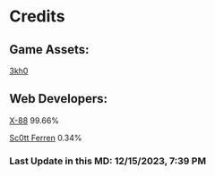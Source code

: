 # Credits

## Game Assets:

<a href="https://github.com/3kh0/3kh0-assets">3kh0</a>

## Web Developers:

<a href="https://github.com/MyBooty165">X-88</a> 99.66%

<a href="https://github.com/sc0ttferren">Sc0tt Ferren</a> 0.34%

### Last Update in this MD: 12/15/2023, 7:39 PM
